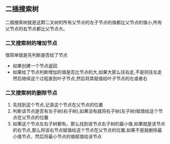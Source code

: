 ## 二插搜索树
二插搜索树就是这颗二叉树的所有父节点的左子节点的值都比父节点的值小,所有父节点的右节点都比父节点大。
### 二叉搜索树的增加节点
很简单就是先判断是否给了节点
- 如果创建一个节点返回
- 如果给了节点判断增加的值是否比节点的大,如果大那么往右走,不是则往左走然后继续这个过程直到叶子节点,然后将其赋值给叶子节点的左或者右

### 二叉搜索树的删除节点

1. 先找到这个节点,记录这个节点在父节点的位置
2. 判断该节点是否有左子树(右子树),如果没有就将右子树(左子树)赋值给这个节点在父节点的位置
3. 如果这个节点左右子树都有。那么找到该节点右子树的最小值,如果就是该节点的右节点,那么将该右节点赋值给这个节点在父节点的位置,如果不是就删除最小值节点，然后将最小节点的值赋值给该节点